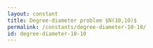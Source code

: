 ```yaml
---
layout: constant
title: Degree-diameter problem $N(10,10)$
permalink: /constants/degree-diameter-10-10/
id: degree-diameter-10-10
---
```

